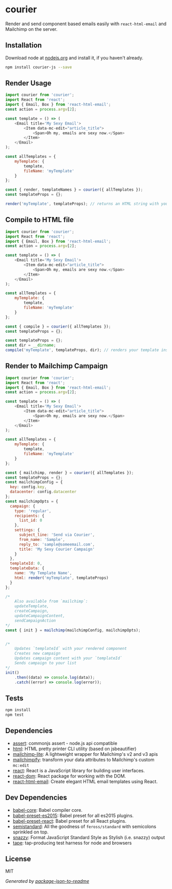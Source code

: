 # courier
Render and send component based emails easily with `react-html-email` and Mailchimp on the server.

## Installation
Download node at [nodejs.org](http://nodejs.org) and install it, if you haven't already.

```sh
npm install courier-js --save
```

## Render Usage

```js
import courier from 'courier';
import React from 'react';
import { Email, Box } from 'react-html-email';
const action = process.argv[2];

const template = () => (
    <Email title='My Sexy Email'>
        <Item data-mc-edit="article_title">
            <Span>Oh my, emails are sexy now.</Span>
        </Item>
    </Email>
);

const allTemplates = {
    myTemplate: {
        template,
        fileName: 'myTemplate'
    }
};

const { render, templateNames } = courier({ allTemplates });
const templateProps = {};

render('myTemplate', templateProps); // returns an HTML string with your props and `mc:edit` attribute
```

## Compile to HTML file

```js
import courier from 'courier';
import React from 'react';
import { Email, Box } from 'react-html-email';
const action = process.argv[2];

const template = () => (
    <Email title='My Sexy Email'>
        <Item data-mc-edit="article_title">
            <Span>Oh my, emails are sexy now.</Span>
        </Item>
    </Email>
);

const allTemplates = {
    myTemplate: {
        template,
        fileName: 'myTemplate'
    }
};

const { compile } = courier({ allTemplates });
const templateProps = {};

const templateProps = {};
const dir = __dirname;
compile('myTemplate', templateProps, dir); // renders your template inside `dir` with your `fileName`.html
```

## Render to Mailchimp Campaign

```js
import courier from 'courier';
import React from 'react';
import { Email, Box } from 'react-html-email';
const action = process.argv[2];

const template = () => (
    <Email title='My Sexy Email'>
        <Item data-mc-edit="article_title">
            <Span>Oh my, emails are sexy now.</Span>
        </Item>
    </Email>
);

const allTemplates = {
    myTemplate: {
        template,
        fileName: 'myTemplate'
    }
};

const { mailchimp, render } = courier({ allTemplates });
const templateProps = {};
const mailchimpConfig = {
  key: config.key,
  datacenter: config.datacenter
};
const mailchimpOpts = {
  campaign: {
    type: 'regular',
    recipients: {
      list_id: 0
    },
    settings: {
      subject_line: 'Send via Courier',
      from_name: 'Sample',
      reply_to: 'sample@someemail.com',
      title: 'My Sexy Courier Campaign'
    }
  },
  templateId: 0,
  templateData: {
    name: 'My Template Name',
    html: render('myTemplate', templateProps)
  }
};

/*
    Also available from `mailchimp`:
    updateTemplate,
    createCampaign,
    updateCampaignContent,
    sendCampaignAction
*/
const { init } = mailchimp(mailchimpConfig, mailchimpOpts);


/*
    Updates `templateId` with your rendered component
    Creates new campaign
    Updates campaign content with your `templateId`
    Sends campaign to your list
*/
init()
    .then((data) => console.log(data));
    .catch((error) => console.log(error));
```

## Tests

```sh
npm install
npm test
```

## Dependencies

- [assert](https://github.com/defunctzombie/commonjs-assert): commonjs assert - node.js api compatible
- [html](https://github.com/maxogden/commonjs-html-prettyprinter): HTML pretty printer CLI utility (based on jsbeautifier)
- [mailchimp-lite](https://github.com/NickTomlin/mailchimp-lite): A lightweight wrapper for Mailchimp&#39;s v2 and v3 apis
- [mailchimpify](https://github.com/Roilan/mailchimpify): transform your data attributes to Mailchimp&#39;s custom `mc:edit`
- [react](https://github.com/facebook/react): React is a JavaScript library for building user interfaces.
- [react-dom](https://github.com/facebook/react): React package for working with the DOM.
- [react-html-email](https://github.com/chromakode/react-html-email): Create elegant HTML email templates using React.

## Dev Dependencies

- [babel-core](https://github.com/babel/babel/tree/master/packages): Babel compiler core.
- [babel-preset-es2015](https://github.com/babel/babel/tree/master/packages): Babel preset for all es2015 plugins.
- [babel-preset-react](https://github.com/babel/babel/tree/master/packages): Babel preset for all React plugins.
- [semistandard](https://github.com/Flet/semistandard): All the goodness of `feross/standard` with semicolons sprinkled on top.
- [snazzy](https://github.com/feross/snazzy): Format JavaScript Standard Style as Stylish (i.e. snazzy) output
- [tape](https://github.com/substack/tape): tap-producing test harness for node and browsers


## License

MIT

_Generated by [package-json-to-readme](https://github.com/zeke/package-json-to-readme)_
